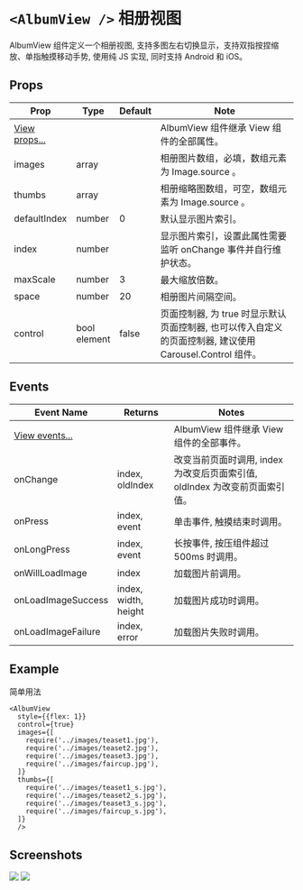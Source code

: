 # `<AlbumView />` 相册视图
AlbumView 组件定义一个相册视图, 支持多图左右切换显示，支持双指按捏缩放、单指触摸移动手势, 使用纯 JS 实现, 同时支持 Android 和 iOS。

## Props
| Prop | Type | Default | Note |
|---|---|---|---|
| [View props...](https://facebook.github.io/react-native/docs/view.html) |  |  | AlbumView 组件继承 View 组件的全部属性。
| images | array |  | 相册图片数组，必填，数组元素为 Image.source 。
| thumbs | array |  | 相册缩略图数组，可空，数组元素为 Image.source 。
| defaultIndex | number | 0 | 默认显示图片索引。
| index | number | | 显示图片索引，设置此属性需要监听 onChange 事件并自行维护状态。
| maxScale | number | 3 | 最大缩放倍数。
| space | number | 20 | 相册图片间隔空间。
| control | bool<br/>element | false | 页面控制器, 为 true 时显示默认页面控制器, 也可以传入自定义的页面控制器, 建议使用 Carousel.Control 组件。

## Events
| Event Name | Returns | Notes |
|---|---|---|
| [View events...](https://facebook.github.io/react-native/docs/view.html) |  | AlbumView 组件继承 View 组件的全部事件。
| onChange | index, oldIndex | 改变当前页面时调用, index 为改变后页面索引值, oldIndex 为改变前页面索引值。
| onPress | index, event | 单击事件, 触摸结束时调用。
| onLongPress | index, event | 长按事件, 按压组件超过 500ms 时调用。
| onWillLoadImage | index | 加载图片前调用。
| onLoadImageSuccess | index, width, height | 加载图片成功时调用。
| onLoadImageFailure | index, error | 加载图片失败时调用。

<!--
## Methods
None.

## Static Props
None.

## Static Methods
None.
-->

## Example
简单用法
```
<AlbumView
  style={{flex: 1}}
  control={true}
  images={[
    require('../images/teaset1.jpg'),
    require('../images/teaset2.jpg'),
    require('../images/teaset3.jpg'),
    require('../images/faircup.jpg'),
  ]}
  thumbs={[
    require('../images/teaset1_s.jpg'),
    require('../images/teaset2_s.jpg'),
    require('../images/teaset3_s.jpg'),
    require('../images/faircup_s.jpg'),
  ]}
  />
```

## Screenshots
![](https://github.com/rilyu/teaset/blob/master/screenshots/14a-AlbumView1.png?raw=true) ![](https://github.com/rilyu/teaset/blob/master/screenshots/14a-AlbumView2.png?raw=true)
